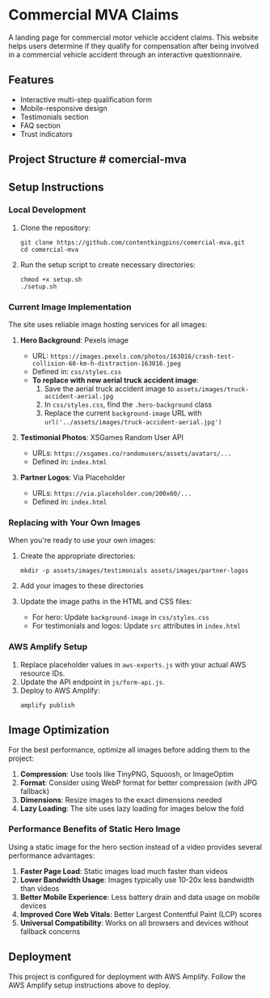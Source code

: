 # Commercial MVA Claims

A landing page for commercial motor vehicle accident claims. This website helps users determine if they qualify for compensation after being involved in a commercial vehicle accident through an interactive questionnaire.

## Features

- Interactive multi-step qualification form
- Mobile-responsive design
- Testimonials section
- FAQ section
- Trust indicators

## Project Structure # comercial-mva

## Setup Instructions

### Local Development

1. Clone the repository:
   ```
   git clone https://github.com/contentkingpins/comercial-mva.git
   cd comercial-mva
   ```

2. Run the setup script to create necessary directories:
   ```
   chmod +x setup.sh
   ./setup.sh
   ```

### Current Image Implementation

The site uses reliable image hosting services for all images:

1. **Hero Background**: Pexels image
   - URL: `https://images.pexels.com/photos/163016/crash-test-collision-60-km-h-distraction-163016.jpeg`
   - Defined in: `css/styles.css`
   - **To replace with new aerial truck accident image**:
     1. Save the aerial truck accident image to `assets/images/truck-accident-aerial.jpg`
     2. In `css/styles.css`, find the `.hero-background` class
     3. Replace the current `background-image` URL with `url('../assets/images/truck-accident-aerial.jpg')`

2. **Testimonial Photos**: XSGames Random User API
   - URLs: `https://xsgames.co/randomusers/assets/avatars/...`
   - Defined in: `index.html`

3. **Partner Logos**: Via Placeholder
   - URLs: `https://via.placeholder.com/200x60/...`
   - Defined in: `index.html`

### Replacing with Your Own Images

When you're ready to use your own images:

1. Create the appropriate directories:
   ```
   mkdir -p assets/images/testimonials assets/images/partner-logos
   ```

2. Add your images to these directories

3. Update the image paths in the HTML and CSS files:
   - For hero: Update `background-image` in `css/styles.css`
   - For testimonials and logos: Update `src` attributes in `index.html`

### AWS Amplify Setup

1. Replace placeholder values in `aws-exports.js` with your actual AWS resource IDs.
2. Update the API endpoint in `js/form-api.js`.
3. Deploy to AWS Amplify:
   ```
   amplify publish
   ```

## Image Optimization

For the best performance, optimize all images before adding them to the project:

1. **Compression**: Use tools like TinyPNG, Squoosh, or ImageOptim
2. **Format**: Consider using WebP format for better compression (with JPG fallback)
3. **Dimensions**: Resize images to the exact dimensions needed
4. **Lazy Loading**: The site uses lazy loading for images below the fold

### Performance Benefits of Static Hero Image

Using a static image for the hero section instead of a video provides several performance advantages:

1. **Faster Page Load**: Static images load much faster than videos
2. **Lower Bandwidth Usage**: Images typically use 10-20x less bandwidth than videos
3. **Better Mobile Experience**: Less battery drain and data usage on mobile devices
4. **Improved Core Web Vitals**: Better Largest Contentful Paint (LCP) scores
5. **Universal Compatibility**: Works on all browsers and devices without fallback concerns

## Deployment

This project is configured for deployment with AWS Amplify. Follow the AWS Amplify setup instructions above to deploy.

